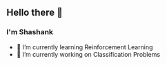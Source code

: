 ## Hello there 👋

### I'm Shashank


- 🌱 I’m currently learning Reinforcement Learning
- 🔭 I’m currently working on Classification Problems


<!--
**shashanktripathi0204/shashanktripathi0204** is a ✨ _special_ ✨ repository because its `README.md` (this file) appears on your GitHub profile.

Here are some ideas to get you started:

- 🔭 I’m currently working on ...
- 🌱 I’m currently learning ...
- 👯 I’m looking to collaborate on ...
- 🤔 I’m looking for help with ...
- 💬 Ask me about ...
- 📫 How to reach me: ...
- 😄 Pronouns: ...
- ⚡ Fun fact: ...
-->
